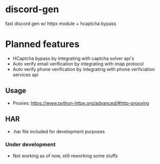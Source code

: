 # discord-gen
fast discord gen w/ httpx module + hcaptcha bypass

# Planned features
* HCaptcha bypass by integrating with captcha solver api's
* Auto verify email verification by integrating with imap protocol
* Auto verify phone verification by integrating with phone verficiation services api


## Usage
* Proxies: https://www.python-httpx.org/advanced/#http-proxying

## HAR
* .har file included for development purposes

### Under development
* Not working as of now, still reworking some stuffs

